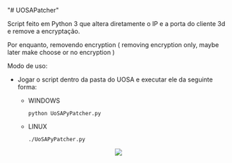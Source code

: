 "# UOSAPatcher" 


Script feito em Python 3 que altera diretamente o IP e a porta do cliente 3d e remove a encryptação.

Por enquanto, removendo encryption ( removing encryption only, maybe later make choose or no encryption )

Modo de uso:

  - Jogar o script dentro da pasta do UOSA e executar ele da seguinte forma:
  
      - WINDOWS
            
            python UoSAPyPatcher.py
            
      - LINUX
      
            ./UoSAPyPatcher.py
            

<p align="center">
  <img src="https://github.com/Mutilador/UOSAPatcher/blob/master/UOSAPatcher.png">
</p>

